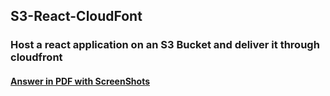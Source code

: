 ## S3-React-CloudFont

### Host a react application on an S3 Bucket and deliver it through cloudfront
#### [Answer in PDF with ScreenShots]()
